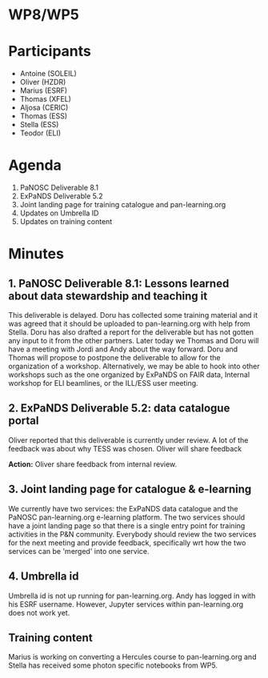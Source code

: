 # WP8/WP5

# Participants

* Antoine (SOLEIL)
* Oliver (HZDR)
* Marius (ESRF)
* Thomas (XFEL)
* Aljosa (CERIC)
* Thomas (ESS)
* Stella (ESS)
* Teodor (ELI)


# Agenda

1. PaNOSC Deliverable 8.1
2. ExPaNDS Deliverable 5.2 
3. Joint landing page for training catalogue and pan-learning.org
4. Updates on Umbrella ID
5. Updates on training content


# Minutes

## 1. PaNOSC Deliverable 8.1: Lessons learned about data stewardship and teaching it
This deliverable is delayed. Doru has collected some training material and it was agreed that it should be uploaded to pan-learning.org with help from Stella. 
Doru has also drafted a report for the deliverable but has not gotten any input to it from the other partners. Later today we Thomas 
and Doru will have a meeting with Jordi and Andy about the way forward. Doru and Thomas will propose to postpone the deliverable to
allow for the organization of a workshop. Alternatively, we may be able to hook into other workshops such as the one organized by ExPaNDS on FAIR data, 
Internal workshop for ELI beamlines, or the ILL/ESS user meeting.

## 2. ExPaNDS Deliverable 5.2: data catalogue portal
Oliver reported that this deliverable is currently under review. A lot of the feedback was about why TESS was chosen. Oliver will share feedback

**Action:** Oliver share feedback from internal review.


## 3. Joint landing page for catalogue & e-learning

We currently have two services: the ExPaNDS data catalogue and the PaNOSC pan-learning.org e-learning platform. The two services should have a joint landing page 
so that there is a single entry point for training activities in the P&N community. Everybody should review the two services for the next meeting and provide feedback, 
specifically wrt how the two services can be 'merged' into one service. 


## 4. Umbrella id

Umbrella id is not up running for pan-learning.org. Andy has logged in with his ESRF username. However, Jupyter services within pan-learning.org does not work yet.

## Training content

Marius is working on converting a Hercules course to pan-learning.org and Stella has received some photon specific notebooks from WP5.


